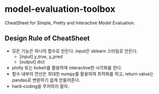 # model-evaluation-toolbox
CheatSheet for Simple, Pretty and Interactive Model Evaluation.

## Design Rule of CheatSheet
- 모든 기능은 하나의 함수로 만든다. input은 sklearn 스타일로 만든다.
    - [input] y_true, y_pred
    - [output] dict
- plotly 또는 bokeh를 활용하여 interactive한 시각화를 한다.
- 함수 내부의 연산은 최대한 numpy를 활용하여 최적화를 하고, return value는 pandas로 변환하기 쉽게 만들어준다.
- hard-coding을 주저하지 말자.